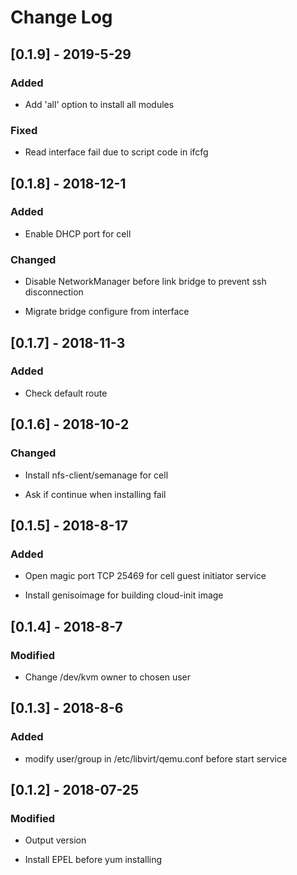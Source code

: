 # Change Log

## [0.1.9] - 2019-5-29

### Added

- Add 'all' option to install all modules

### Fixed

- Read interface fail due to script code in ifcfg

## [0.1.8] - 2018-12-1

### Added

- Enable DHCP port for cell

### Changed

- Disable NetworkManager before link bridge to prevent ssh disconnection

- Migrate bridge configure from interface

## [0.1.7] - 2018-11-3

### Added

- Check default route

## [0.1.6] - 2018-10-2

### Changed

- Install nfs-client/semanage for cell

- Ask if continue when installing fail

## [0.1.5] - 2018-8-17

### Added

- Open magic port TCP 25469 for cell guest initiator service

- Install genisoimage for building cloud-init image

## [0.1.4] - 2018-8-7

### Modified

- Change /dev/kvm owner to chosen user

## [0.1.3] - 2018-8-6

### Added

- modify user/group in /etc/libvirt/qemu.conf before start service

## [0.1.2] - 2018-07-25

### Modified

- Output version

- Install EPEL before yum installing


